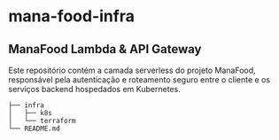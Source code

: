# mana-food-infra

## ManaFood Lambda & API Gateway

Este repositório contém a camada serverless do projeto ManaFood, responsável pela autenticação e roteamento seguro entre o cliente e os serviços backend hospedados em Kubernetes.

```
├── infra
│   ├── k8s
│   └── terraform
└── README.md
```
